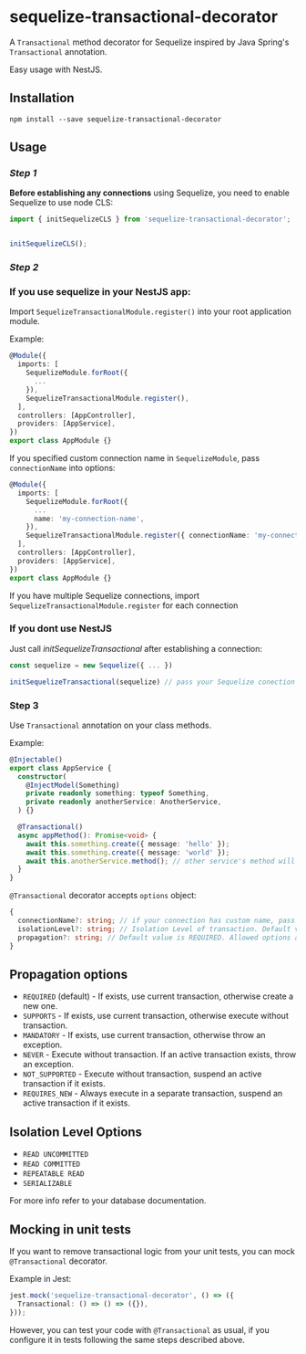# sequelize-transactional-decorator

A `Transactional` method decorator for Sequelize inspired by Java Spring's `Transactional` annotation. 

Easy usage with NestJS.

## Installation

```shell
npm install --save sequelize-transactional-decorator
```


## Usage

### _Step 1_

**Before establishing any connections** using Sequelize,
you need to enable Sequelize to use node CLS:
```typescript
import { initSequelizeCLS } from 'sequelize-transactional-decorator';


initSequelizeCLS();
```

### _Step 2_

### If you use sequelize in your NestJS app:

Import `SequelizeTransactionalModule.register()` into your root application module.

Example:
```typescript
@Module({
  imports: [
    SequelizeModule.forRoot({
      ...
    }),
    SequelizeTransactionalModule.register(),
  ],
  controllers: [AppController],
  providers: [AppService],
})
export class AppModule {}
```

If you specified custom connection name in `SequelizeModule`, pass `connectionName` into options:
```typescript
@Module({
  imports: [
    SequelizeModule.forRoot({
      ...
      name: 'my-connection-name',
    }),
    SequelizeTransactionalModule.register({ connectionName: 'my-connection-name' }),
  ],
  controllers: [AppController],
  providers: [AppService],
})
export class AppModule {}
```

If you have multiple Sequelize connections, import `SequelizeTransactionalModule.register` for each connection


### If you dont use NestJS 

Just call _initSequelizeTransactional_ after establishing a connection:

```typescript
const sequelize = new Sequelize({ ... })

initSequelizeTransactional(sequelize) // pass your Sequelize conection here
```

### Step 3

Use `Transactional` annotation on your class methods.

Example:

```typescript
@Injectable()
export class AppService {
  constructor(
    @InjectModel(Something)
    private readonly something: typeof Something,
    private readonly anotherService: AnotherService,
  ) {}

  @Transactional()
  async appMethod(): Promise<void> {
    await this.something.create({ message: 'hello' });
    await this.something.create({ message: 'world' });
    await this.anotherService.method(); // other service's method will use the same transaction
  }
}

```

`@Transactional` decorator accepts `options` object:
```typescript
{
  connectionName?: string; // if your connection has custom name, pass it here
  isolationLevel?: string; // Isolation Level of transaction. Default value depends on your Sequelize config or the database you use
  propagation?: string; // Default value is REQUIRED. Allowed options are described below
}
```

## Propagation options

- `REQUIRED` (default) - If exists, use current transaction, otherwise create a new one.
- `SUPPORTS` - If exists, use current transaction, otherwise execute without transaction.
- `MANDATORY` - If exists, use current transaction, otherwise throw an exception.  
- `NEVER` - Execute without transaction. If an active transaction exists, throw an exception. 
- `NOT_SUPPORTED` - Execute without transaction, suspend an active transaction if it exists. 
- `REQUIRES_NEW` - Always execute in a separate transaction, suspend an active transaction if it exists.


## Isolation Level Options

- `READ UNCOMMITTED`
- `READ COMMITTED`
- `REPEATABLE READ`
- `SERIALIZABLE`

For more info refer to your database documentation.

## Mocking in unit tests

If you want to remove transactional logic from your unit tests, you can mock `@Transactional` decorator.

Example in Jest:

```typescript
jest.mock('sequelize-transactional-decorator', () => ({
  Transactional: () => () => ({}),
}));
```

However, you can test your code with `@Transactional` as usual, if you configure it in tests following the same steps described above.